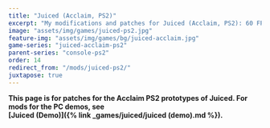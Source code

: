 ```yaml
---
title: "Juiced (Acclaim, PS2)"
excerpt: "My modifications and patches for Juiced (Acclaim, PS2): 60 FPS, Progressive Scan, DNAS Bypass and more."
image: "assets/img/games/juiced-ps2.jpg"
feature-img: "assets/img/games/bg/juiced-acclaim.jpg"
game-series: "juiced-acclaim-ps2"
parent-series: "console-ps2"
order: 14
redirect_from: "/mods/juiced-ps2/"
juxtapose: true
---
```


**<span style="white-space:nowrap"><i class="fas fa-info-circle"></i> This</span> page is for patches for the Acclaim PS2 prototypes of Juiced. For mods for the PC demos, see <span style="white-space:nowrap">[Juiced (Demo)]({% link _games/juiced/juiced (demo).md %}). <i class="fas fa-info-circle"></i></span>**
